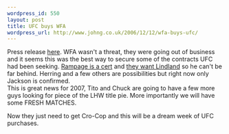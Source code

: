 ```yaml
--- 
wordpress_id: 550
layout: post
title: UFC buys WFA
wordpress_url: http://www.johng.co.uk/2006/12/12/wfa-buys-ufc/
---
```

<div align="left">Press release <a href="http://www.ufc.com/index.cfm?fa=news.detail&amp;gid=3959">here</a>. WFA wasn't a threat, they were going out of business and it seems this was the best way to secure some of the contracts UFC had been seeking. <a href="http://www.thefightnetwork.com/news_detail.php?nid=2832">Rampage is a cert</a> and <a href="http://www.wrestlingobserver.com/wo/news/headlines/default.asp?aID=18123">they want Lindland</a> so he can't be far behind. Herring and a few others are possibilities but right now only Jackson is confirmed.</div>
This is great news for 2007, Tito and Chuck are going to have a few more guys looking for piece of the LHW title pie. More importantly we will have some FRESH MATCHES.

Now they just need to get Cro-Cop and this will be a dream week of UFC purchases.
